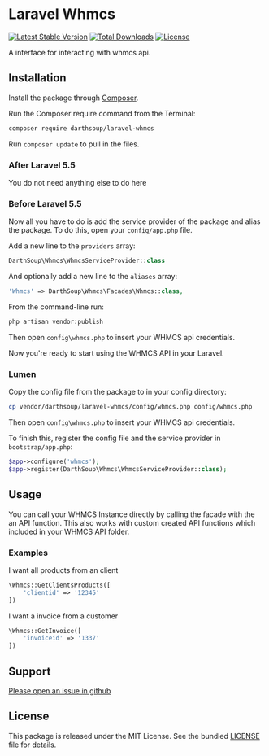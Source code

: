 Laravel Whmcs
======

[![Latest Stable Version](https://poser.pugx.org/darthsoup/laravel-whmcs/v/stable)](https://packagist.org/packages/darthsoup/laravel-whmcs)
[![Total Downloads](https://poser.pugx.org/darthsoup/laravel-whmcs/downloads)](https://packagist.org/packages/darthsoup/laravel-whmcs)
[![License](https://poser.pugx.org/darthsoup/laravel-whmcs/license)](https://packagist.org/packages/darthsoup/laravel-whmcs)

A interface for interacting with whmcs api.

## Installation

Install the package through [Composer](http://getcomposer.org/).

Run the Composer require command from the Terminal:

```bash
composer require darthsoup/laravel-whmcs
```

Run `composer update` to pull in the files.

### After Laravel 5.5

You do not need anything else to do here

### Before Laravel 5.5

Now all you have to do is add the service provider of the package and alias the package. To do this, open your `config/app.php` file.

Add a new line to the `providers` array:

```php
DarthSoup\Whmcs\WhmcsServiceProvider::class
```

And optionally add a new line to the `aliases` array:

```php
'Whmcs' => DarthSoup\Whmcs\Facades\Whmcs::class,
```

From the command-line run:

```bash
php artisan vendor:publish
```

Then open `config\whmcs.php` to insert your WHMCS api credentials.

Now you're ready to start using the WHMCS API in your Laravel.

### Lumen

Copy the config file from the package to in your config directory:

```bash
cp vendor/darthsoup/laravel-whmcs/config/whmcs.php config/whmcs.php
```

Then open `config\whmcs.php` to insert your WHMCS api credentials.

To finish this, register the config file and the service provider in `bootstrap/app.php`:

```php
$app->configure('whmcs');
$app->register(DarthSoup\Whmcs\WhmcsServiceProvider::class);
```

## Usage

You can call your WHMCS Instance directly by calling the facade with the an API function.
This also works with custom created API functions which included in your WHMCS API folder.

### Examples

I want all products from an client

```php
\Whmcs::GetClientsProducts([
    'clientid' => '12345'
])
```

I want a invoice from a customer

```php
\Whmcs::GetInvoice([
    'invoiceid' => '1337'
])
```

## Support

[Please open an issue in github](https://github.com/darthsoup/laravel-whmcs/issues)

## License

This package is released under the MIT License. See the bundled
[LICENSE](https://github.com/darthsoup/laravel-whmcs/blob/master/LICENSE) file for details.
